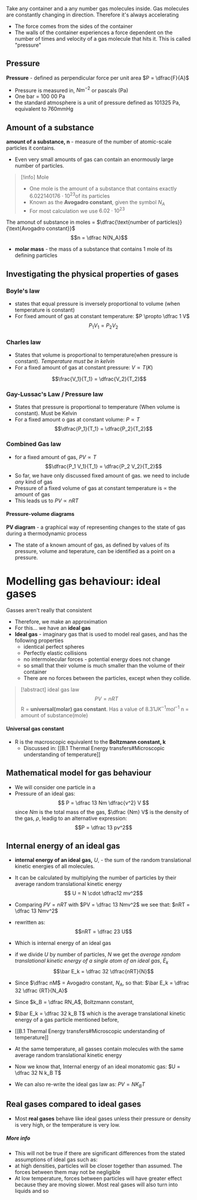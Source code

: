 Take any container and a any number gas molecules inside. Gas molecules are constantly changing in direction. Therefore it's always accelerating
- The force comes from the sides of the container
- The walls of the container experiences a force dependent on the number of times and velocity of a gas molecule that hits it. This is called "pressure"
## Pressure
**Pressure** - defined as perpendicular force per unit area $P = \dfrac{F}{A}$
- Pressure is measured in, $Nm^{-2}$ or pascals (Pa)
- One bar = 100 00 Pa
- the standard atmosphere is a unit of pressure defined as 101325 Pa, equivalent to 760mmHg
## Amount of a substance
**amount of a substance, n** - measure of the number of atomic-scale particles it contains. 
- Even very small amounts of gas can contain an enormously large number of particles. 
>[!info] Mole
>- One mole is the amount of a substance that contains exactly $6.022140176 \cdot 10^{23} \text{of its particles}$
>- Known as the **Avogadro constant**, given the symbol $N_A$
>- For most calculation we use $6.02 \cdot 10^{23}$

The amonut of substance in moles = $\dfrac{\text{number of particles}}{\text{Avogadro constant}}$
$$n = \dfrac N{N_A}$$
- **molar mass** - the mass of a substance that contains 1 mole of its defining particles

## Investigating the physical properties of gases
### Boyle's law
- states that equal pressure is inversely proportional to volume (when temperature is constant)
- For fixed amount of gas at constant temperature: $P \propto \dfrac 1 V$
$$P_1 V_1 = P_2 V_2$$

### Charles law 
- States that volume is proportional to temperature(when pressure is constant). *Temperature must be in kelvin*
- For a fixed amount of gas at constant pressure: $V \propto T(K)$

$$\frac{V_1}{T_1} = \dfrac{V_2}{T_2}$$
### Gay-Lussac's Law / Pressure law 
- States that pressure is proportional to temperature (When volume is constant). Must be Kelvin
- For a fixed amount o gas at constant volume: $P \propto T$
$$\dfrac{P_1}{T_1} = \dfrac{P_2}{T_2}$$
### Combined Gas law
- for a fixed amount of gas, $PV \propto T$
$$\dfrac{P_1 V_1}{T_1} = \dfrac{P_2 V_2}{T_2}$$
- So far, we have only discussed fixed amount of gas. we need to include *any* kind of gas
- Pressure of a fixed volume of gas at constant temperature is $\propto$ the amount of gas
- This leads us to $PV \propto nRT$
#### Pressure-volume diagrams 
**PV diagram** - a graphical way of representing changes to the state of gas during a thermodynamic process
- The state of a known amount of gas, as defined by values of its pressure, volume and teperature, can be identified as a point on a pressure.
# Modelling gas behaviour: ideal gases 
Gasses aren't really that consistent
- Therefore, we make an approximation
- For this... we have an **ideal gas**
- **Ideal gas** - imaginary gas that is used to model real gases, and has the following properties
	- identical perfect spheres
	- Perfectly elastic collisions
	- no intermolecular forces - potential energy does not change
	- so small that their volume is much smaller than the volume of their container
	- There are no forces between the particles, except when they collide. 
>[!abstract] ideal gas law
>$$PV = nRT$$
>R  = **universal(molar) gas constant**. Has a value of $8.31JK^{-1} mol^{-1}$
>n = amount of substance(mole)
>

####  Universal gas constant

- R is the macroscopic equivalent to the **Boltzmann constant, k**
	- Discussed in: [[B.1 Thermal Energy transfers#Microscopic understanding of temperature]]
## Mathematical model for gas behaviour
- We will consider one particle in a 
- Pressure of an ideal gas:
$$ P = \dfrac 13 Nm \dfrac{v^2} V $$
since $Nm$ is the total mass of the gas, $\dfrac {Nm} V$ is the density of the gas, $\rho$, leadig to an alternative expression:
$$P = \dfrac 13 pv^2$$
## Internal energy of an ideal gas
- **internal energy of an ideal gas,** $U$, - the sum of the random translational kinetic energies of all molecules.
- It can be calculated by multiplying the number of particles by their average random translational kinetic energy
$$ U = N \cdot \dfrac12 mv^2$$
- Comparing $PV = nRT$ with $PV = \dfrac 13 Nmv^2$ we see that: $nRT = \dfrac 13 Nmv^2$
- rewritten as:
$$nRT = \dfrac 23 U$$
- Which is internal energy of an ideal gas
- if we divide $U$ by number of particles, $N$ we get the *average random translational kinetic energy of a single atom of an ideal gas*, $\bar E_k$
$$\bar E_k = \dfrac 32 \dfrac{nRT}{N}$$

- Since $\dfrac nM$ = Avogadro constant, $N_A$, so that: $\bar E_k = \dfrac 32 \dfrac {RT}{N_A}$
- Since $k_B = \dfrac RN_A$, Boltzmann constant, 
- $\bar E_k = \dfrac 32 k_B T$ which is the average translational kinetic energy of a gas particle mentioned before,
- [[B.1 Thermal Energy transfers#Microscopic understanding of temperature]]
- At the same temperature, all gasses contain molecules with the same average random translational kinetic energy
- Now we know that, Internal energy of an ideal monatomic gas: $U = \dfrac 32 N k_B T$
- We can also re-write the ideal gas law as: $PV = N K_B T$
## Real gases compared to ideal gases
- Most **real gases** behave like ideal gases unless their pressure or density is very high, or the temperature is very low. 
##### More info
- This will not be true if there are significant differences from the stated assumptions of ideal gas such as:
- at high densities, particles will be closer together than assumed. The forces between them may not be negligible
- At low temperature, forces between particles will have greater effect because they are moving slower. Most real gases will also turn into liquids and so

